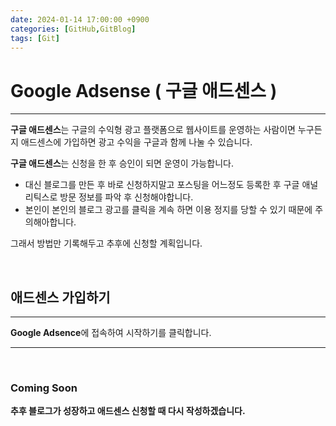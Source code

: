 ```yaml
---
date: 2024-01-14 17:00:00 +0900
categories: [GitHub,GitBlog]
tags: [Git]
---
```


# Google Adsense ( 구글 애드센스 )
---

**구글 애드센스**는 구글의 수익형 광고 플랫폼으로 웹사이트를 운영하는 사람이면 누구든지 애드센스에 가입하면 광고 수익을 구글과 함께 나눌 수 있습니다.  

**구글 애드센스**는 신청을 한 후 승인이 되면 운영이 가능합니다. 
* 대신 블로그를 만든 후 바로 신청하지말고 포스팅을 어느정도 등록한 후 구글 애널리틱스로 방문 정보를 파악 후 신청해야합니다. 
* 본인이 본인의 블로그 광고를 클릭을 계속 하면 이용 정지를 당할 수 있기 때문에 주의해아합니다.

그래서 방법만 기록해두고 추후에 신청할 계획입니다.

<br/>

## 애드센스 가입하기
---

**Google Adsence**에 접속하여 시작하기를 클릭합니다. 

---

<br/>

### Coming Soon 
**추후 블로그가 성장하고 애드센스 신청할 때 다시 작성하겠습니다.**